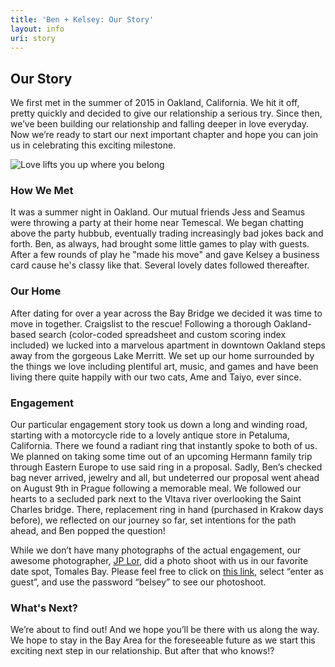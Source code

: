 ```yaml
---
title: 'Ben + Kelsey: Our Story'
layout: info
uri: story
---
```


## Our Story

We first met in the summer of 2015 in Oakland, California. We hit it off, pretty quickly and decided to give our relationship a serious try. Since then, we’ve been building our relationship and falling deeper in love everyday. Now we’re ready to start our next important chapter and hope you can join us in celebrating this exciting milestone.

![Love lifts you up where you belong](/images/dock.jpg "Love lifts you up where you belong")

### How We Met

It was a summer night in Oakland. Our mutual friends Jess and Seamus were throwing a party at their home near Temescal. We began chatting above the party hubbub, eventually trading increasingly bad jokes back and forth. Ben, as always, had brought some little games to play with guests. After a few rounds of play he "made his move" and gave Kelsey a business card cause he's classy like that. Several lovely dates followed thereafter.

### Our Home

After dating for over a year across the Bay Bridge we decided it was time to move in together. Craigslist to the rescue! Following a thorough Oakland-based search (color-coded spreadsheet and custom scoring index included) we lucked into a marvelous apartment in downtown Oakland steps away from the gorgeous Lake Merritt. We set up our home surrounded by the things we love including plentiful art, music, and games and have been living there quite happily with our two cats, Ame and Taiyo, ever since.

### Engagement

Our particular engagement story took us down a long and winding road, starting with a motorcycle ride to a lovely antique store in Petaluma, California. There we found a radiant ring that instantly spoke to both of us. We planned on taking some time out of an upcoming Hermann family trip through Eastern Europe to use said ring in a proposal. Sadly, Ben’s checked bag never arrived, jewelry and all, but undeterred our proposal went ahead on August 9th in Prague following a memorable meal. We followed our hearts to a secluded park next to the Vltava river overlooking the Saint Charles bridge. There, replacement ring in hand (purchased in Krakow days before), we reflected on our journey so far, set intentions for the path ahead, and Ben popped the question!

While we don’t have many photographs of the actual engagement, our awesome photographer, [JP Lor](https://www.jplor.com/), did a photo shoot with us in our favorite date spot, Tomales Bay. Please feel free to click on [this link](https://gallery.jplor.com/guestlogin/kelseyandben-engagement/?return=%2Fg%2Fkelseyandben-engagement%2F), select “enter as guest”, and use the password “belsey” to see our photoshoot.

### What's Next?

We’re about to find out! And we hope you’ll be there with us along the way. We hope to stay in the Bay Area for the foreseeable future as we start this exciting next step in our relationship. But after that who knows!?